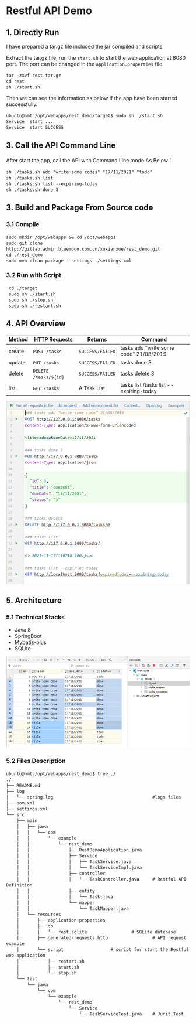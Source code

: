 # Restful API Demo

## 1. Directly Run
I have prepared a [tar.gz](https://raw.githubusercontent.com/usernamecantbeXXX/rest_demo/master/rest.tar.gz) file included the jar compiled and scripts.

Extract the tar.gz file, run the `start.sh` to start the web application at 8080 port. The port can be changed in the `application.properties` file.

```
tar -zxvf rest.tar.gz
cd rest
sh ./start.sh 
```

Then we can see the information as below if the app have been started successfully.
```
ubuntu@nmt:/opt/webapps/rest_demo/target$ sudo sh ./start.sh 
Service  start ...
Service  start SUCCESS
```
## 3. Call the API Command Line

After start the app, call the API with Command Line mode As Below：

```
sh ./tasks.sh add "write some codes" "17/11/2021" "todo"
sh ./tasks.sh list
sh ./tasks.sh list --expiring-today
sh ./tasks.sh done 3

```

## 3. Build and Package From Source code

### 3.1 Compile
```
sudo mkdir /opt/webapps && cd /opt/webapps
sudo git clone http://gitlab.admin.bluemoon.com.cn/xuxianxue/rest_demo.git
cd ./rest_demo
sudo mvn clean package --settings ./settings.xml
```

### 3.2 Run with Script

```
 cd ./target
 sudo sh ./start.sh
 sudo sh ./stop.sh
 sudo sh ./restart.sh
```

## 4. API Overview

| Method | HTTP Requests         | Returns          | Command                                 |
| ------ | --------------------- | ---------------- | --------------------------------------- |
| create | `POST /tasks`         | `SUCCESS/FAILED` | tasks add "write some code" 21/08/2019  |
| update | `PUT /tasks`          | `SUCCESS/FAILED` | tasks done 3                            |
| delete | `DELETE /tasks/${id}` | `SUCCESS/FAILED` | tasks delete 3                          |
| list   | `GET /tasks`          | A Task List      | tasks list /tasks list --expiring-today |

![HTTP Requests](https://raw.githubusercontent.com/usernamecantbeXXX/rest_demo/master/http_request.png)

## 5. Architecture

### 5.1 Technical Stacks

- Java 8
- SpringBoot
- Mybatis-plus
- SQLite

![SQLite DB](https://raw.githubusercontent.com/usernamecantbeXXX/rest_demo/master/sqlite_db.png)

### 5.2 Files Description
```
ubuntu@nmt:/opt/webapps/rest_demo$ tree ./
./
├── README.md
├── log
│   └── spring.log                                      #logs files
├── pom.xml
├── settings.xml
└── src
    ├── main
    │   ├── java
    │   │   └── com
    │   │       └── example
    │   │           └── rest_demo
    │   │               ├── RestDemoApplication.java
    │   │               ├── Service
    │   │               │   ├── TaskService.java
    │   │               │   └── TaskServiceImpl.java
    │   │               ├── controller
    │   │               │   └── TaskController.java     # Restful API Definition
    │   │               ├── entity
    │   │               │   └── Task.java
    │   │               └── mapper
    │   │                   └── TaskMapper.java
    │   └── resources
    │       ├── application.properties
    │       ├── db
    │       │   └── rest.sqlite 		        # SQLite datebase 
    │       ├── generated-requests.http                 # API request example 
    │       └── script					# script for start the Restful web application
    │           ├── restart.sh
    │           ├── start.sh
    │           └── stop.sh
    └── test
        └── java
            └── com
                └── example
                    └── rest_demo
                        └── Service
                            └── TaskServiceTest.java    # Junit Test
```

